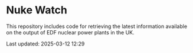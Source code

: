 # Nuke Watch

This repository includes code for retrieving the latest information available on the output of EDF nuclear power plants in the UK.

Last updated: 2025-03-12 12:29